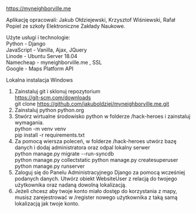 https://myneighborville.me

Aplikację opracowali: Jakub Ołdziejewski, Krzysztof Wiśniewski, Rafał Popiel ze szkoły Elektroniczne Zakłady Naukowe.

Użyte usługi i technologie:<br>
Python - Django<br>
JavaScript - Vanilla, Ajax, JQuery<br>
Linode - Ubuntu Server 18.04<br>
Namecheap - myneighborville.me , SSL<br>
Google - Maps Platform API<br>

Lokalna instalacja Windows 
1. Zainstaluj git i sklonuj repozytorium<br>
https://git-scm.com/downloads<br>
git clone https://github.com/jakuboldziej/myneighborville.me.git<br>
2. Zainstaluj python python.org<br>
3. Stwórz wirtualne środowisko python w folderze /hack-heroes i zainstaluj wymagania.<br>
python -m venv venv<br>
pip install -r requirements.txt<br>
4. Za pomocą wiersza poleceń, w folderze /hack-heroes utwórz bazę danych i dodaj administratora oraz odpal lokalny serwer<br>
python manage.py migrate --run-syncdb<br>
python manage.py collectstatic
python manage.py createsuperuser<br>
python manage.py runserver<br>
5. Zaloguj się do Panelu Administracyjnego Django za pomocą wcześniej podanych danych. Utwórz obiekt WebsiteUser z relacją do twojego użytkownika oraz nadaną dowolną lokalizacją.<br>
6. Jeżeli chcesz aby twoje konto miało dostęp do korzystania z mapy, musisz zarejestrować w /register nowego użytkownika z taką samą lokalizacją jak twoje konto.<br>
